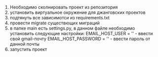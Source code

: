 1. Необходимо сколнировать проект из репозитория
2. установить виртуальное окружение для джанговских проектов
3. подтянуть все зависимотси из requirements.txt
4. провести migrate существющих миграций
5. в папке main есть settings.py, в данном файле необходимо 
установить следующие настройки:
EMAIL_HOST_USER = '' - ввести свой gmail-почту
EMAIL_HOST_PASSWORD = '' - ввести пароль от данной почты 
6. запустить проект
